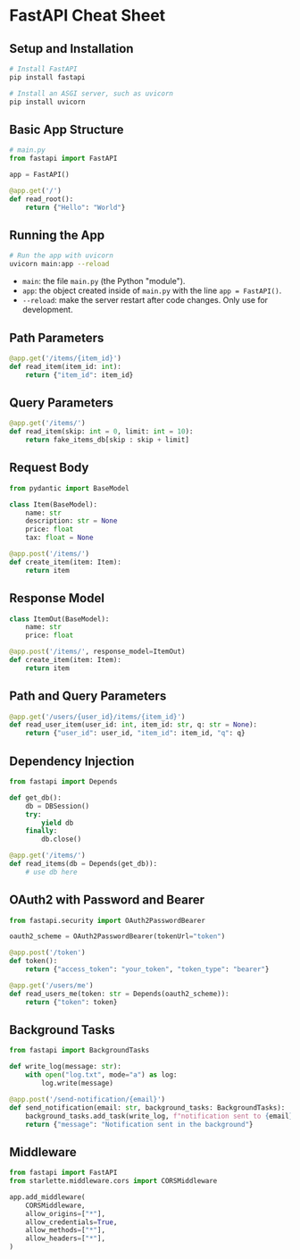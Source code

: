 
# FastAPI Cheat Sheet

## Setup and Installation

```bash
# Install FastAPI
pip install fastapi

# Install an ASGI server, such as uvicorn
pip install uvicorn
```

## Basic App Structure

```python
# main.py
from fastapi import FastAPI

app = FastAPI()

@app.get('/')
def read_root():
    return {"Hello": "World"}
```

## Running the App

```bash
# Run the app with uvicorn
uvicorn main:app --reload
```

- `main`: the file `main.py` (the Python "module").
- `app`: the object created inside of `main.py` with the line `app = FastAPI()`.
- `--reload`: make the server restart after code changes. Only use for development.

## Path Parameters

```python
@app.get('/items/{item_id}')
def read_item(item_id: int):
    return {"item_id": item_id}
```

## Query Parameters

```python
@app.get('/items/')
def read_item(skip: int = 0, limit: int = 10):
    return fake_items_db[skip : skip + limit]
```

## Request Body

```python
from pydantic import BaseModel

class Item(BaseModel):
    name: str
    description: str = None
    price: float
    tax: float = None

@app.post('/items/')
def create_item(item: Item):
    return item
```

## Response Model

```python
class ItemOut(BaseModel):
    name: str
    price: float

@app.post('/items/', response_model=ItemOut)
def create_item(item: Item):
    return item
```

## Path and Query Parameters

```python
@app.get('/users/{user_id}/items/{item_id}')
def read_user_item(user_id: int, item_id: str, q: str = None):
    return {"user_id": user_id, "item_id": item_id, "q": q}
```

## Dependency Injection

```python
from fastapi import Depends

def get_db():
    db = DBSession()
    try:
        yield db
    finally:
        db.close()

@app.get('/items/')
def read_items(db = Depends(get_db)):
    # use db here
```

## OAuth2 with Password and Bearer

```python
from fastapi.security import OAuth2PasswordBearer

oauth2_scheme = OAuth2PasswordBearer(tokenUrl="token")

@app.post('/token')
def token():
    return {"access_token": "your_token", "token_type": "bearer"}

@app.get('/users/me')
def read_users_me(token: str = Depends(oauth2_scheme)):
    return {"token": token}
```

## Background Tasks

```python
from fastapi import BackgroundTasks

def write_log(message: str):
    with open("log.txt", mode="a") as log:
        log.write(message)

@app.post('/send-notification/{email}')
def send_notification(email: str, background_tasks: BackgroundTasks):
    background_tasks.add_task(write_log, f"notification sent to {email}")
    return {"message": "Notification sent in the background"}
```

## Middleware

```python
from fastapi import FastAPI
from starlette.middleware.cors import CORSMiddleware

app.add_middleware(
    CORSMiddleware,
    allow_origins=["*"],
    allow_credentials=True,
    allow_methods=["*"],
    allow_headers=["*"],
)
```

